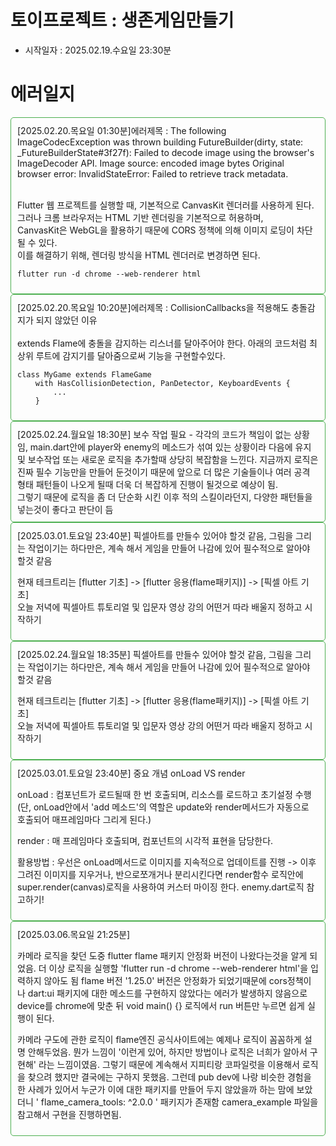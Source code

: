 # 토이프로젝트 : 생존게임만들기
- 시작일자 : 2025.02.19.수요일 23:30분


# 에러일지
<div style="border: 1px solid #4CAF50; padding: 10px; border-radius: 5px;">
[2025.02.20.목요일 01:30분]에러제목 : The following ImageCodecException was thrown building FutureBuilder<void>(dirty, state:
_FutureBuilderState<void>#3f27f):
Failed to decode image using the browser's ImageDecoder API.
Image source: encoded image bytes
Original browser error: InvalidStateError: Failed to retrieve track metadata.
<br>
<br>


Flutter 웹 프로젝트를 실행할 때, 기본적으로 CanvasKit 렌더러를 사용하게 된다.  
그러나 크롬 브라우저는 HTML 기반 렌더링을 기본적으로 허용하며,  
CanvasKit은 WebGL을 활용하기 때문에 CORS 정책에 의해 이미지 로딩이 차단될 수 있다.
<br>
이를 해결하기 위해, 렌더링 방식을 HTML 렌더러로 변경하면 된다.
```
flutter run -d chrome --web-renderer html
```
</div>

<div style="border: 1px solid #4CAF50; padding: 10px; border-radius: 5px;">
[2025.02.20.목요일 10:20분]에러제목 : CollisionCallbacks을 적용해도 충돌감지가 되지 않았던 이유
<br>
<br>
extends Flame에 충돌을 감지하는 리스너를 달아주어야 한다.
아래의 코드처럼 최상위 루트에 감지기를 달아줌으로써 기능을 구현할수있다.

```
class MyGame extends FlameGame
    with HasCollisionDetection, PanDetector, KeyboardEvents {
        ...
    }

```

</div>


<div style="border: 1px solid #4CAF50; padding: 10px; border-radius: 5px;">
[2025.02.24.월요일 18:30분] 보수 작업 필요 - 각각의 코드가 책임이 없는 상황임, main.dart안에 player와 enemy의 메소드가 섞여 있는 상황이라 다음에 유지 및 보수작업 또는 새로운 로직을  추가할때 상당히 복잡함을 느낀다.
지금까지 로직은 진짜 필수 기능만을 만들어 둔것이기 때문에 앞으로 더 많은 기술들이나 
여러 공격 형태 패턴들이 나오게 될때 더욱 더 복잡하게 진행이 될것으로 예상이 됨.
<br/>
그렇기 때문에 로직을 좀 더 단순화 시킨 이후 적의 스킬이라던지, 다양한 패턴들을 넣는것이 좋다고 판단이 듬

</div>

<div style="border: 1px solid #4CAF50; padding: 10px; border-radius: 5px;">
[2025.03.01.토요일 23:40분] 픽셀아트를 만들수 있어야 할것 같음, 그림을 그리는 작업이기는 하다만은, 계속 해서 게임을 만들어 나감에 있어 필수적으로 알아야 할것 같음
<br/>

현재 테크트리는 [flutter 기초] -> [flutter 응용(flame패키지)] -> [픽셀 아트 기초]  
오늘 저녁에 픽셀아트 튜토리얼 및 입문자 영상 강의 어떤거 따라 배울지 정하고 시작하기
</div>

<div style="border: 1px solid #4CAF50; padding: 10px; border-radius: 5px;">
[2025.02.24.월요일 18:35분] 픽셀아트를 만들수 있어야 할것 같음, 그림을 그리는 작업이기는 하다만은, 계속 해서 게임을 만들어 나감에 있어 필수적으로 알아야 할것 같음
<br/>

현재 테크트리는 [flutter 기초] -> [flutter 응용(flame패키지)] -> [픽셀 아트 기초]  
오늘 저녁에 픽셀아트 튜토리얼 및 입문자 영상 강의 어떤거 따라 배울지 정하고 시작하기
</div>

<div style="border: 1px solid #4CAF50; padding: 10px; border-radius: 5px;">
[2025.03.01.토요일 23:40분] 중요 개념  onLoad VS render 

onLoad : 컴포넌트가 로드될때 한 번 호출되며, 리소스를 로드하고 초기설정 수행
</br>
(단, onLoad안에서 'add 메소드'의 역할은 update와 render메서드가 자동으로 호출되어 매프레임마다 그리게 된다.)

render : 매 프레임마다 호출되며, 컴포넌트의 시각적 표현을 담당한다.

활용방법 : 우선은 onLoad메서드로 이미지를 지속적으로 업데이트를 진행 -> 이후 그려진 이미지를 지우거나, 반으로쪼개거나 분리시킨다면 render함수 로직안에
super.render(canvas)로직을 사용하여 커스터 마이징 한다.
enemy.dart로직 참고하기!
</div>

<div style="border: 1px solid #4CAF50; padding: 10px; border-radius: 5px;">
[2025.03.06.목요일 21:25분]  

카메라 로직을 찾던 도중 flutter flame 패키지 안정화 버전이 나왔다는것을 알게 되었음.
더 이상 로직을 실행할 'flutter run -d chrome --web-renderer html'을 입력하지 않아도 됨
flame 버전 '1.25.0' 버전은 안정화가 되었기때문에 cors정책이나 dart:ui 패키지에 대한 메소드를 구현하지 않았다는 에러가 발생하지 않음으로 device를 chrome에 맞춘 뒤 void main() {} 로직에서 run 버튼만 누르면 쉽게 실행이 된다.

카메라 구도에 관한 로직이 flame엔진 공식사이트에는 예제나 로직이 꼼꼼하게 설명 안해두었음.
뭔가 느낌이 '이런게 있어, 하지만 방법이나 로직은 너희가 알아서 구현해' 라는 느낌이였음. 그렇기 때문에 계속해서 지피티랑 코파일럿을 이용해서 로직을 찾으려 했지만 결국에는 구하지 못했음.
그런데 pub dev에 나랑 비슷한 경험을 한 사례가 있어서 누군가 이에 대한 패키지를 만들어 두지 않았을까 하는 맘에 보았더니 '  flame_camera_tools: ^2.0.0 ' 패키지가 존재함 camera_example 파일을 참고해서 구현을 진행하면됨. 
</div>


